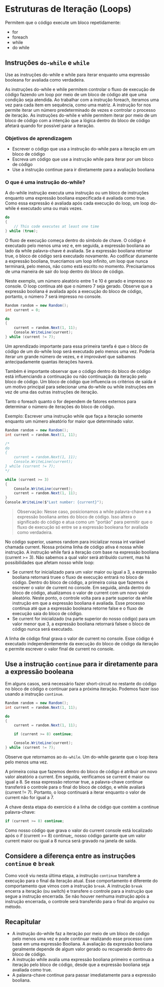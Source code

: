 # Estruturas de Iteração (Loops)

Permitem que o código execute um bloco repetidamente:

- for
- foreach
- while
- do while

## Instruções `do-while` e `while`

Use as instruções do-while e while para iterar enquanto uma expressão booleana for avaliada como verdadeira.

As instruções do-while e while permitem controlar o fluxo de execução de código fazendo um loop por meio de um bloco de código até que uma condição seja atendida. Ao trabalhar com a instrução foreach, iteramos uma vez para cada item em sequência, como uma matriz. A instrução for nos permite iterar um número predeterminado de vezes e controlar o processo de iteração. As instruções do-while e while permitem iterar por meio de um bloco de código com a intenção que a lógica dentro do bloco de código afetará quando for possível parar a iteração.

### Objetivos de aprendizagem

- Escrever o código que usa a instrução do-while para a iteração em um bloco de código
- Escreva um código que use a instrução while para iterar por um bloco de código
- Use a instrução continue para ir diretamente para a avaliação booliana

### O que é uma instrução do-while?

A do-while instrução executa uma instrução ou um bloco de instruções enquanto uma expressão booliana especificada é avaliada como true. Como essa expressão é avaliada após cada execução do loop, um loop do-while é executado uma ou mais vezes.

```csharp
do
{
    // This code executes at least one time
} while (true);
```

O fluxo de execução começa dentro do símbolo de chave. O código é executado pelo menos uma vez e, em seguida, a expressão booliana ao lado da while palavra-chave é avaliada. Se a expressão booliana retornar true, o bloco de código será executado novamente.
Ao codificar duramente a expressão booliana, truecriamos um loop infinito, um loop que nunca terminará, pelo menos, não como está escrito no momento. Precisaríamos de uma maneira de sair do loop dentro do bloco de código.

Neste exemplo, um número aleatório entre 1 e 10 é gerado e impresso no console. O loop continua até que o número 7 seja gerado. Observe que a expressão booliana é avaliada após a execução do bloco de código, portanto, o número 7 será impresso no console.

```csharp
Random random = new Random();
int current = 0;

do
{
    current = random.Next(1, 11);
    Console.WriteLine(current);
} while (current != 7);
```

Um aprendizado importante para essa primeira tarefa é que o bloco de código de um do-while loop será executado pelo menos uma vez. Poderia iterar um grande número de vezes, e é improvável que saibamos antecipadamente quantas iterações haverá.

Também é importante observar que o código dentro do bloco de código está influenciando a continuação ou não continuação da iteração pelo bloco de código. Um bloco de código que influencia os critérios de saída é um motivo principal para selecionar uma do-while ou while instruções em vez de uma das outras instruções de iteração.

Tanto o foreach quanto o for dependem de fatores externos para determinar o número de iterações do bloco de código.

Exemplo: Escrever uma instrução while que faça a iteração somente enquanto um número aleatório for maior que determinado valor.

```csharp
Random random = new Random();
int current = random.Next(1, 11);

/*
do
{
    current = random.Next(1, 11);
    Console.WriteLine(current);
} while (current != 7);
*/

while (current >= 3)
{
    Console.WriteLine(current);
    current = random.Next(1, 11);
}
Console.WriteLine($"Last number: {current}");
```

> Observação: Nesse caso, posicionamos a while palavra-chave e a expressão booliana antes do bloco de código. Isso altera o significado do código e atua como um "portão" para permitir que o fluxo de execução só entre se a expressão booleana for avaliada como verdadeira.

No código superior, usamos random para inicializar nossa int variável chamada current. Nossa próxima linha de código ativa é nossa while instrução.
A instrução while fará a iteração com base na expressão booliana (current >= 3). Não sabemos a qual valor será atribuído current, mas há possibilidades que afetam nosso while loop:

- Se current for inicializado para um valor maior ou igual a 3, a expressão booliana retornará truee o fluxo de execução entrará no bloco de código. Dentro do bloco de código, a primeira coisa que fazemos é escrever o valor de current no console. Em seguida, ainda dentro do bloco de código, atualizamos o valor de current com um novo valor aleatório. Neste ponto, o controle volta para a parte superior da while instrução em que a expressão booliana é avaliada. Esse processo continua até que a expressão booleana retorne false e o fluxo de execução saia do bloco de código.
- Se current for inicializado (na parte superior do nosso código) para um valor menor que 3, a expressão booliana retornará falsee o bloco de código nunca será executado.

A linha de código final grava o valor de current no console. Esse código é executado independentemente da execução do bloco de código da iteração e permite escrever o valor final de current no console.

## Use a instrução `continue` para ir diretamente para a expressão booleana

Em alguns casos, será necessário fazer short-circuit no restante do código no bloco de código e continuar para a próxima iteração.
Podemos fazer isso usando a instrução `continue`.

```csharp
Random random = new Random();
int current = random.Next(1, 11);

do
{
    current = random.Next(1, 11);

    if (current >= 8) continue;

    Console.WriteLine(current);
} while (current != 7);
```

Observe que retornamos ao `do-while`. Um do-while garante que o loop itera pelo menos uma vez.

A primeira coisa que fazemos dentro do bloco de código é atribuir um novo valor aleatório a current. Em seguida, verificamos se current é maior ou igual a 8. Se essa expressão retornar true, a palavra-chave continue transferirá o controle para o final do bloco de código, e while avaliará (current != 7). Portanto, o loop continuará a iterar enquanto o valor de current não for igual a 7.

A chave desta etapa do exercício é a linha de código que contém a continue palavra-chave:

```csharp
if (current >= 8) continue;
```

Como nosso código que grava o valor do current console está localizado após o if (current >= 8) continue;, nosso código garante que um valor current maior ou igual a 8 nunca será gravado na janela de saída.

## Considere a diferença entre as instruções `continue` e `break`

Como você viu nesta última etapa, a instrução `continue` transfere a execução para o final da iteração atual. Esse comportamento é diferente do comportamento que vimos com a instrução `break`. A instrução `break` encerra a iteração (ou switch) e transfere o controle para a instrução que segue a instrução encerrada. Se não houver nenhuma instrução após a instrução encerrada, o controle será transferido para o final do arquivo ou método.

## Recapitular

- A instrução do-while faz a iteração por meio de um bloco de código pelo menos uma vez e pode continuar realizando esse processo com base em uma expressão Booliana. A avaliação da expressão booliana geralmente depende de algum valor gerado ou recuperado dentro do bloco de código.
- A instrução while avalia uma expressão booliana primeiro e continua a iteração pelo bloco de código, desde que a expressão booliana seja avaliada como true.
- A palavra-chave continue para passar imediatamente para a expressão booliana.
